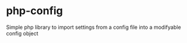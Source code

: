 # php-config
Simple php library to import settings from a config file into a modifyable config object
